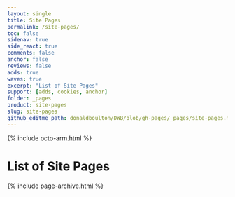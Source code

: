 ```yaml
---
layout: single
title: Site Pages
permalink: /site-pages/
toc: false
sidenav: true
side_react: true
comments: false
anchor: false
reviews: false
adds: true
waves: true
excerpt: "List of Site Pages"
support: [adds, cookies, anchor]
folder: _pages
product: site-pages
slug: site-pages
github_editme_path: donaldboulton/DWB/blob/gh-pages/_pages/site-pages.md
---
```


{% include octo-arm.html %}

# List of Site Pages

{% include page-archive.html %}
